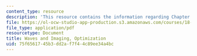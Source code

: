 ```yaml
---
content_type: resource
description: 'This resource contains the information regarding Chapter 9: Optimization.'
file: https://ol-ocw-studio-app-production.s3.amazonaws.com/courses/18-325-topics-in-applied-mathematics-waves-and-imaging-fall-2015/75f6561745b3dd2af7f44c89ee34a4bc_MIT18_325F15_Chapter9.pdf
file_type: application/pdf
resourcetype: Document
title: Waves and Imaging, Optimization
uid: 75f65617-45b3-dd2a-f7f4-4c89ee34a4bc
---
```

